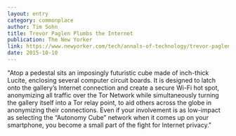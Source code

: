 ```yaml
---
layout: entry
category: commonplace
author: Tim Sohn
title: Trevor Paglen Plumbs the Internet
publication: The New Yorker
link: https://www.newyorker.com/tech/annals-of-technology/trevor-paglen-plumbs-the-internet-at-metro-pictures-gallery
date: 2015-10-10
---
```


"Atop a pedestal sits an imposingly futuristic cube made of inch-thick Lucite, enclosing several computer circuit boards. It is designed to latch onto the gallery’s Internet connection and create a secure Wi-Fi hot spot, anonymizing all traffic over the Tor Network while simultaneously turning the gallery itself into a Tor relay point, to aid others across the globe in anonymizing their connections. Even if your involvement is as low-impact as selecting the “Autonomy Cube” network when it comes up on your smartphone, you become a small part of the fight for Internet privacy."
 
 

